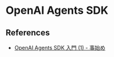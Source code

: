 # OpenAI Agents SDK

## References

- [OpenAI Agents SDK 入門 (1) - 事始め](https://note.com/npaka/n/n4afc430b7be1)
